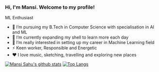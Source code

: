 ### Hi, I'm Mansi. Welcome to my profile!

ML Enthusiast


- 🔭 I’m pursuing my B.Tech in Computer Science with specialisation in AI and ML
- 🌱 I’m currently expanding my shell to learn more each day
- 👯 I’m really interested in setting up my career in Machine Learning field
- ⚡ Keen worker, Responsible and Energetic
- ❤️ I love music, sketching, travelling and exploring new places

[![Mansi Sahu's github stats](https://github-readme-stats.vercel.app/api?username=Mansi2001&count_private=true&show_icons=true&theme=radical&hide_rank=false)](https://github.com/Mansi2001/github-readme-stats)
[![Top Langs](https://github-readme-stats.vercel.app/api/top-langs/?username=Mansi2001)](https://github.com/Mansi2001/github-readme-stats)
